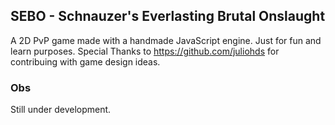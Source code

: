 ## SEBO - Schnauzer's Everlasting Brutal Onslaught 
A 2D PvP game made with a handmade JavaScript engine. Just for fun and learn purposes. Special Thanks to https://github.com/juliohds for contribuing with game design ideas.

### Obs
Still under development.

